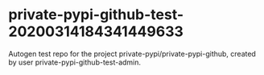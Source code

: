 # private-pypi-github-test-20200314184341449633
Autogen test repo for the project private-pypi/private-pypi-github, created by user private-pypi-github-test-admin.

